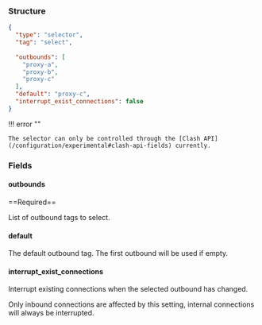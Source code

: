 ### Structure

```json
{
  "type": "selector",
  "tag": "select",
  
  "outbounds": [
    "proxy-a",
    "proxy-b",
    "proxy-c"
  ],
  "default": "proxy-c",
  "interrupt_exist_connections": false
}
```

!!! error ""

    The selector can only be controlled through the [Clash API](/configuration/experimental#clash-api-fields) currently.

### Fields

#### outbounds

==Required==

List of outbound tags to select.

#### default

The default outbound tag. The first outbound will be used if empty.

#### interrupt_exist_connections

Interrupt existing connections when the selected outbound has changed.

Only inbound connections are affected by this setting, internal connections will always be interrupted.
